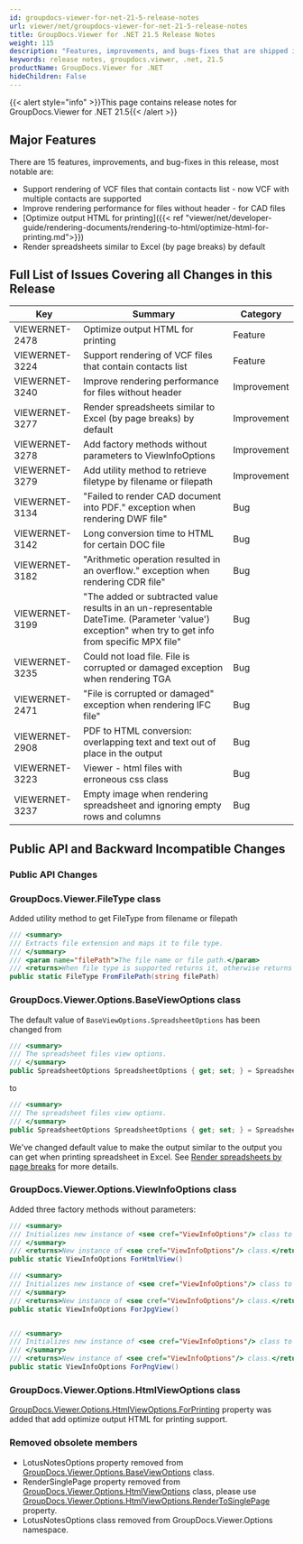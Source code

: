 ```yaml
---
id: groupdocs-viewer-for-net-21-5-release-notes
url: viewer/net/groupdocs-viewer-for-net-21-5-release-notes
title: GroupDocs.Viewer for .NET 21.5 Release Notes
weight: 115
description: "Features, improvements, and bugs-fixes that are shipped in GroupDocs.Viewer for .NET 21.5"
keywords: release notes, groupdocs.viewer, .net, 21.5
productName: GroupDocs.Viewer for .NET
hideChildren: False
---
```

{{< alert style="info" >}}This page contains release notes for GroupDocs.Viewer for .NET 21.5{{< /alert >}}

## Major Features

There are 15 features, improvements, and bug-fixes in this release, most notable are:

* Support rendering of VCF files that contain contacts list - now VCF with multiple contacts are supported
* Improve rendering performance for files without header - for CAD files
* [Optimize output HTML for printing]({{< ref "viewer/net/developer-guide/rendering-documents/rendering-to-html/optimize-html-for-printing.md">}})
* Render spreadsheets similar to Excel (by page breaks) by default

## Full List of Issues Covering all Changes in this Release

| Key | Summary | Category |
| --- | --- | --- |
|VIEWERNET-2478|Optimize output HTML for printing|Feature|
|VIEWERNET-3224|Support rendering of VCF files that contain contacts list|Feature|
|VIEWERNET-3240|Improve rendering performance for files without header|Improvement|
|VIEWERNET-3277|Render spreadsheets similar to Excel (by page breaks) by default|Improvement|
|VIEWERNET-3278|Add factory methods without parameters to ViewInfoOptions|Improvement|
|VIEWERNET-3279|Add utility method to retrieve filetype by filename or filepath|Improvement|
|VIEWERNET-3134|"Failed to render CAD document into PDF." exception when rendering DWF file"|Bug|
|VIEWERNET-3142|Long conversion time to HTML for certain DOC file|Bug|
|VIEWERNET-3182|"Arithmetic operation resulted in an overflow." exception when rendering CDR file"|Bug|
|VIEWERNET-3199|"The added or subtracted value results in an un-representable DateTime. (Parameter 'value') exception" when try to get info from specific MPX file"|Bug|
|VIEWERNET-3235|Could not load file. File is corrupted or damaged exception when rendering TGA|Bug|
|VIEWERNET-2471|"File is corrupted or damaged" exception when rendering IFC file"|Bug|
|VIEWERNET-2908|PDF to HTML conversion: overlapping text and text out of place in the output|Bug|
|VIEWERNET-3223|Viewer - html files with erroneous css class|Bug|
|VIEWERNET-3237|Empty image when rendering spreadsheet and ignoring empty rows and columns|Bug|

## Public API and Backward Incompatible Changes

### Public API Changes

### GroupDocs.Viewer.FileType class

Added utility method to get FileType from filename or filepath

```cs
/// <summary>
/// Extracts file extension and maps it to file type.
/// </summary>
/// <param name="filePath">The file name or file path.</param>
/// <returns>When file type is supported returns it, otherwise returns default <see cref="Unknown"/> file type.</returns>
public static FileType FromFilePath(string filePath)
```

### GroupDocs.Viewer.Options.BaseViewOptions class

The default value of `BaseViewOptions.SpreadsheetOptions` has been changed from

```cs
/// <summary>
/// The spreadsheet files view options.
/// </summary>
public SpreadsheetOptions SpreadsheetOptions { get; set; } = SpreadsheetOptions.ForSplitSheetIntoPages(40);
```

to

```cs
/// <summary>
/// The spreadsheet files view options.
/// </summary>
public SpreadsheetOptions SpreadsheetOptions { get; set; } = SpreadsheetOptions.ForRenderingByPageBreaks();
```

We've changed default value to make the output similar to the output you can get when printing spreadsheet in Excel. See [Render spreadsheets by page breaks](https://docs.groupdocs.com/viewer/net/render-spreadsheets-by-page-breaks/) for more details.

### GroupDocs.Viewer.Options.ViewInfoOptions class

Added three factory methods without parameters:

```cs
/// <summary>
/// Initializes new instance of <see cref="ViewInfoOptions"/> class to retrieve information about view when rendering into HTML.
/// </summary>
/// <returns>New instance of <see cref="ViewInfoOptions"/> class.</returns>
public static ViewInfoOptions ForHtmlView()

/// <summary>
/// Initializes new instance of <see cref="ViewInfoOptions"/> class to retrieve information about view when rendering into JPG.
/// </summary>
/// <returns>New instance of <see cref="ViewInfoOptions"/> class.</returns>
public static ViewInfoOptions ForJpgView()


/// <summary>
/// Initializes new instance of <see cref="ViewInfoOptions"/> class to retrieve information about view when rendering into PNG.
/// </summary>
/// <returns>New instance of <see cref="ViewInfoOptions"/> class.</returns>
public static ViewInfoOptions ForPngView()
```

### GroupDocs.Viewer.Options.HtmlViewOptions class

[GroupDocs.Viewer.Options.HtmlViewOptions.ForPrinting](<https://reference.groupdocs.com/viewer/net/groupdocs.viewer.options/htmlviewoptions/properties/forprinting>) property was added that add optimize output HTML for printing support.

### Removed obsolete members

* LotusNotesOptions property removed from [GroupDocs.Viewer.Options.BaseViewOptions](<https://reference.groupdocs.com/viewer/net/groupdocs.viewer.options/baseviewoptions>) class.
* RenderSinglePage property removed from [GroupDocs.Viewer.Options.HtmlViewOptions](<https://reference.groupdocs.com/viewer/net/groupdocs.viewer.options/HtmlViewOptions>) class,
please use [GroupDocs.Viewer.Options.HtmlViewOptions.RenderToSinglePage](<https://reference.groupdocs.com/viewer/net/groupdocs.viewer.options/htmlviewoptions/properties/rendertosinglepage>) property.
* LotusNotesOptions class removed from GroupDocs.Viewer.Options namespace.
